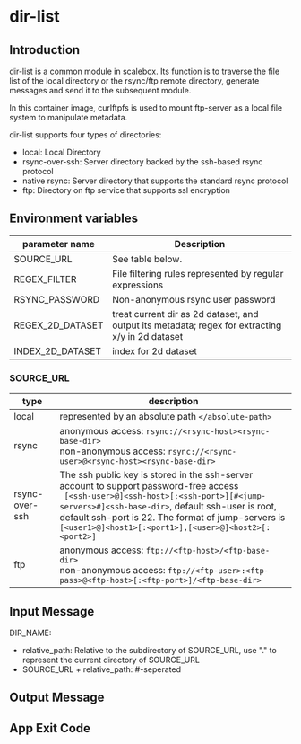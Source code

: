 # dir-list

## Introduction

dir-list is a common module in scalebox. Its function is to traverse the file list of the local directory or the rsync/ftp remote directory, generate messages and send it to the subsequent module.

In this container image, curlftpfs is used to mount ftp-server as a local file system to manipulate metadata.

dir-list supports four types of directories:
- local: Local Directory
- rsync-over-ssh: Server directory backed by the ssh-based rsync protocol
- native rsync: Server directory that supports the standard rsync protocol
- ftp: Directory on ftp service that supports ssl encryption

## Environment variables

| parameter name   | Description  |
|  ----  | ----  |
| SOURCE_URL  | See table below. |
| REGEX_FILTER | File filtering rules represented by regular expressions |
| RSYNC_PASSWORD | Non-anonymous rsync user password |
| REGEX_2D_DATASET | treat current dir as 2d dataset, and output its metadata; regex for extracting x/y in 2d dataset |
| INDEX_2D_DATASET | index for 2d dataset |


### SOURCE_URL

| type | description |
| --- | ---- |
| local | represented by an absolute path ```</absolute-path> ```|
| rsync | anonymous access: ```rsync://<rsync-host><rsync-base-dir>```<br/> non-anonymous access: ```rsync://<rsync-user>@<rsync-host><rsync-base-dir>```|
| rsync-over-ssh | The ssh public key is stored in the ssh-server account to support password-free access <br/> ``` [<ssh-user>@]<ssh-host>[:<ssh-port>][#<jump-servers>#]<ssh-base-dir>```, default ssh-user is root, default ssh-port is 22. The format of jump-servers is ```[<user1>@]<host1>[:<port1>],[<user>@]<host2>[:<port2>] ``` |
| ftp | anonymous access: ```ftp://<ftp-host>/<ftp-base-dir>```<br/> non-anonymous access: ```ftp://<ftp-user>:<ftp-pass>@<ftp-host>[:<ftp-port>]/<ftp-base-dir>``` |

## Input Message

DIR_NAME: 
- relative_path: Relative to the subdirectory of SOURCE_URL, use "." to represent the current directory of SOURCE_URL
- SOURCE_URL + relative_path: #-seperated 

## Output Message

## App Exit Code
